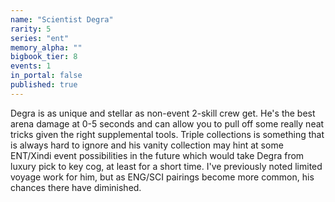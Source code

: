 ```yaml
---
name: "Scientist Degra"
rarity: 5
series: "ent"
memory_alpha: ""
bigbook_tier: 8
events: 1
in_portal: false
published: true
---
```


Degra is as unique and stellar as non-event 2-skill crew get. He's the best arena damage at 0-5 seconds and can allow you to pull off some really neat tricks given the right supplemental tools. Triple collections is something that is always hard to ignore and his vanity collection may hint at some ENT/Xindi event possibilities in the future which would take Degra from luxury pick to key cog, at least for a short time. I've previously noted limited voyage work for him, but as ENG/SCI pairings become more common, his chances there have diminished.
